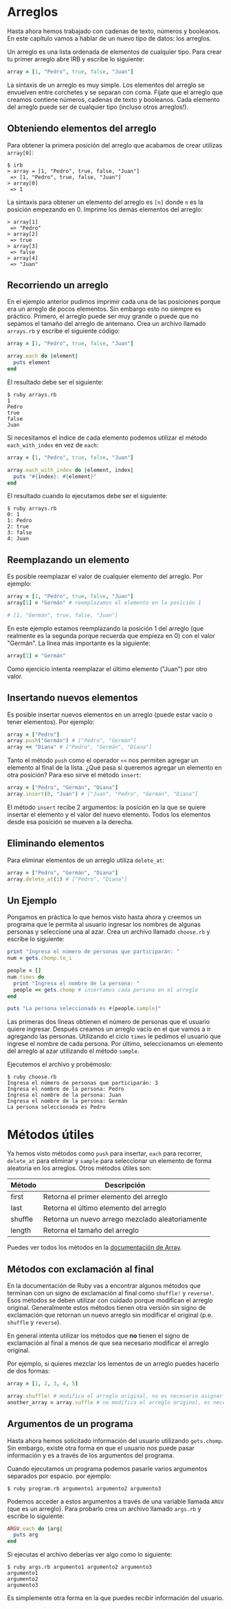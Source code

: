# Arreglos

Hasta ahora hemos trabajado con cadenas de texto, números y booleanos. En este capítulo vamos a hablar de un nuevo tipo de datos: los arreglos.

Un arreglo es una lista ordenada de elementos de cualquier tipo. Para crear tu primer arreglo abre IRB y escribe lo siguiente:

```ruby
array = [1, "Pedro", true, false, "Juan"]
```

La sintaxis de un arreglo es muy simple. Los elementos del arreglo se envuelven entre corchetes y se separan con coma. Fíjate que el arreglo que creamos contiene números, cadenas de texto y booleanos. Cada elemento del arreglo puede ser de cualquier tipo (incluso otros arreglos!).

## Obteniendo elementos del arreglo

Para obtener la primera posición del arreglo que acabamos de crear utilizas `array[0]`:

```
$ irb
> array = [1, "Pedro", true, false, "Juan"]
 => [1, "Pedro", true, false, "Juan"]
> array[0]
 => 1
```

La sintaxis para obtener un elemento del arreglo es `[n]` donde `n` es la posición empezando en 0. Imprime los demás elementos del arreglo:

```
> array[1]
 => "Pedro"
> array[2]
 => true
> array[3]
 => false
> array[4]
 => "Juan"
```

## Recorriendo un arreglo

En el ejemplo anterior pudimos imprimir cada una de las posiciones porque era un arreglo de pocos elementos. Sin embargo esto no siempre es práctico. Primero, el arreglo puede ser muy grande o puede que no sepamos el tamaño del arreglo de antemano. Crea un archivo llamado `arrays.rb` y escribe el siguiente código:

```ruby
array = [1, "Pedro", true, false, "Juan"]

array.each do |element|
  puts element
end
```

El resultado debe ser el siguiente:

```
$ ruby arrays.rb
1
Pedro
true
false
Juan
```

Si necesitamos el índice de cada elemento podemos utilizar el método `each_with_index` en vez de `each`:

```ruby
array = [1, "Pedro", true, false, "Juan"]

array.each_with_index do |element, index|
  puts "#{index}: #{element}"
end
```

El resultado cuando lo ejecutamos debe ser el siguiente:

```
$ ruby arrays.rb
0: 1
1: Pedro
2: true
3: false
4: Juan
```

## Reemplazando un elemento

Es posible reemplazar el valor de cualquier elemento del arreglo. Por ejemplo:

```ruby
array = [1, "Pedro", true, false, "Juan"]
array[1] = "Germán" # reemplazamos el elemento en la posición 1

# [1, "Germán", true, false, "Juan"]
```

En este ejemplo estamos reemplazando la posición 1 del arreglo (que realmente es la segunda porque recuerda que empieza en 0) con el valor "Germán". La línea más importante es la siguiente:

```ruby
array[1] = "Germán"
```

Como ejercicio intenta reemplazar el último elemento ("Juan") por otro valor.

## Insertando nuevos elementos

Es posible insertar nuevos elementos en un arreglo (puede estar vacío o tener elementos). Por ejemplo:

```ruby
array = ["Pedro"]
array.push("Germán") # ["Pedro", "Germán"]
array << "Diana" # ["Pedro", "Germán", "Diana"]
```

Tanto el método `push` como el operador `<<` nos permiten agregar un elemento al final de la lista. ¿Qué pasa si queremos agregar un elemento en otra posición? Para eso sirve el método `insert`:

```ruby
array = ["Pedro", "Germán", "Diana"]
array.insert(0, "Juan") # ["Juan", "Pedro", "Germán", "Diana"]
```

El método `insert` recibe 2 argumentos: la posición en la que se quiere insertar el elemento y el valor del nuevo elemento. Todos los elementos desde esa posición se mueven a la derecha.

## Eliminando elementos

Para eliminar elementos de un arreglo utiliza `delete_at`:

```ruby
array = ["Pedro", "Germán", "Diana"]
array.delete_at(1) # ["Pedro", "Diana"]
```

## Un Ejemplo

Pongamos en práctica lo que hemos visto hasta ahora y creemos un programa que le permita al usuario ingresar los nombres de algunas personas y seleccione una al azar. Crea un archivo llamado `choose.rb` y escribe lo siguiente:

```ruby
print "Ingresa el número de personas que participarán: "
num = gets.chomp.to_i

people = []
num.times do
  print "Ingresa el nombre de la persona: "
  people << gets.chomp # insertamos cada persona en el arreglo
end

puts "La persona seleccionada es #{people.sample}"
```

Las primeras dos líneas obtienen el número de personas que el usuario quiere ingresar. Después creamos un arreglo vacío en el que vamos a ir agregando las personas. Utilizando el ciclo `times` le pedimos el usuario que ingrese el nombre de cada persona. Por último, seleccionamos un elemento del arreglo al azar utilizando el método `sample`.

Ejecutemos el archivo y probémoslo:

```
$ ruby choose.rb
Ingresa el número de personas que participarán: 3
Ingresa el nombre de la persona: Pedro
Ingresa el nombre de la persona: Juan
Ingresa el nombre de la persona: Germán
La persona seleccionada es Pedro
```

# Métodos útiles

Ya hemos visto métodos como `push` para insertar, `each` para recorrer, `delete_at` para eliminar y `sample` para seleccionar un elemento de forma aleatoria en los arreglos. Otros métodos útiles son:

| Método   | Descripción |
|---|---|
| first    | Retorna el primer elemento del arreglo |
| last     | Retorna el último elemento del arreglo |
| shuffle  | Retorna un nuevo arrego mezclado aleatoriamente |
| length   | Retorna el tamaño del arreglo |

Puedes ver todos los métodos en la [documentación de Array](https://ruby-doc.org/core-2.3.1/Array.html).

## Métodos con exclamación al final

En la documentación de Ruby vas a encontrar algunos métodos que terminan con un signo de exclamación al final como `shuffle!` y `reverse!`. Esos métodos se deben utilizar con cuidado porque modifican el arreglo original. Generalmente estos métodos tienen otra versión sin signo de exclamación que retornan un nuevo arreglo sin modificar el original (p.e. `shuffle` y `reverse`).

En general intenta utilizar los métodos que **no** tienen el signo de exclamación al final a menos de que sea necesario modificar el arreglo original.

Por ejemplo, si quieres mezclar los lementos de un arreglo puedes hacerlo de dos formas:

```ruby
array = [1, 2, 3, 4, 5]

array.shuffle! # modifica el arreglo original, no es necesario asignarlo a otra variable
another_array = array.suffle # no modifica el arreglo original, es necesario asignarlo a otra variable
```

## Argumentos de un programa

Hasta ahora hemos solicitado información del usuario utilizando `gets.chomp`. Sin embargo, existe otra forma en que el usuario nos puede pasar información y es a través de los argumentos del programa.

Cuando ejecutamos un programa podemos pasarle varios argumentos separados por espacio. por ejemplo:

```
$ ruby program.rb argumento1 argumento2 argumento3
```

Podemos acceder a estos argumentos a través de una variable llamada `ARGV` (que es un arreglo). Para probarlo crea un archivo llamado `args.rb` y escribe lo siguiente:

```ruby
ARGV.each do |arg|
  puts arg
end
```

Si ejecutas el archivo deberías ver algo como lo siguiente:

```
$ ruby args.rb argumento1 argumento2 argumento3
argumento1
argumento2
argumento3
```

Es simplemente otra forma en la que puedes recibir información del usuario.
